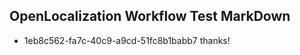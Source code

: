 ## OpenLocalization Workflow Test MarkDown
* 1eb8c562-fa7c-40c9-a9cd-51fc8b1babb7 
thanks!<!--HONumber=Mar16_HO2-->

